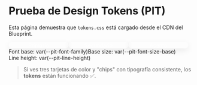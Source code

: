 # Prueba de Design Tokens (PIT)

Esta página demuestra que `tokens.css` está cargado desde el CDN del Blueprint.

<div class="demo">
  <div class="swatch primary">Primario</div>
  <div class="swatch secondary">Secundario</div>
  <div class="swatch accent">Acento</div>
</div>

<div class="demo">
  <div class="chip">Font base: var(--pit-font-family)</div>
  <div class="chip">Base size: var(--pit-font-size-base)</div>
  <div class="chip">Line height: var(--pit-line-height)</div>
</div>

<style>
/* Esta página asume que tokens.css ya está incluido vía mkdocs.yml -> extra_css */
.demo {
  display: flex; gap: var(--pit-spacing-md); 
  margin: var(--pit-spacing-lg) 0; flex-wrap: wrap;
  font-family: var(--pit-font-family);
}
.swatch {
  padding: var(--pit-spacing-lg);
  color: white;
  border-radius: 12px;
  min-width: 160px; text-align: center;
  box-shadow: 0 6px 18px rgba(0,0,0,.08);
}
.swatch.primary   { background: var(--pit-color-primary); }
.swatch.secondary { background: var(--pit-color-secondary); }
.swatch.accent    { background: var(--pit-color-accent); }
.chip {
  padding: var(--pit-spacing-sm) var(--pit-spacing-md);
  border-radius: 999px;
  background: var(--pit-gray-200);
  color: var(--pit-gray-900);
  border: 1px solid var(--pit-gray-300);
}
</style>

> Si ves tres tarjetas de color y "chips" con tipografía consistente,
> los **tokens** están funcionando ✅.
